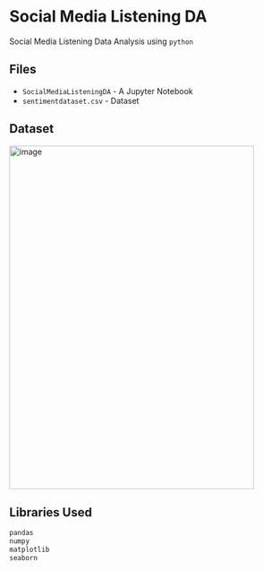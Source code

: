 # Social Media Listening DA

Social Media Listening Data Analysis using `python`

## Files
- `SocialMediaListeningDA` - A Jupyter Notebook
- `sentimentdataset.csv` - Dataset

## Dataset
<img width="437" height="613" alt="image" src="https://github.com/user-attachments/assets/bbc9c4f6-be86-4bc0-b0ef-57a40d31cdbd" />


## Libraries Used
```python
pandas
numpy
matplotlib
seaborn
```
